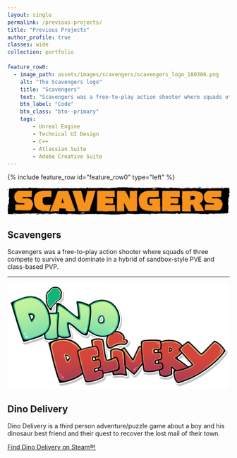 ```yaml
---
layout: single
permalink: /previous-projects/
title: "Previous Projects"
author_profile: true
classes: wide
collection: portfolio

feature_row0:
  - image_path: assets/images/scavengers/scavengers_logo_180306.png
    alt: "The Scavengers logo"
    title: "Scavengers"
    text: "Scavengers was a free-to-play action shooter where squads of three compete to survive and dominate in a hybrid of sandbox-style PVE and class-based PVP."
    btn_label: "Code"
    btn_class: "btn--primary"
    tags:
        - Unreal Engine
        - Technical UI Design
        - C++
        - Atlassian Suite
        - Adobe Creative Suite
---
```


{% include feature_row id="feature_row0" type="left" %}

![The Scavengers logo](/assets/images/scavengers/scavengers_logo_180306.png "Scavengers")<br>
## Scavengers
Scavengers was a free-to-play action shooter where squads of three compete to survive and dominate in a hybrid of sandbox-style PVE and class-based PVP.

---

![The Dino Delivery logo](/assets/images/dino-delivery/Dino_Delivery_Logo_01.png "Dino Delivery")<br>
## Dino Delivery
Dino Delivery is a third person adventure/puzzle game about a boy and his dinosaur best friend and their quest to recover the lost mail of their town.

<i class="fab fa-steam"></i> [Find Dino Delivery on Steam&reg;!](https://store.steampowered.com/app/1109400/Dino_Delivery/)